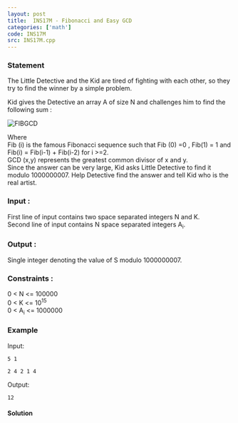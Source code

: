 ```yaml
---
layout: post
title:  INS17M - Fibonacci and Easy GCD
categories: ['math']
code: INS17M
src: INS17M.cpp
---
```


### **Statement**

The Little Detective and the Kid are tired of fighting with each other, so
they try to find the winner by a simple problem.  
  
Kid gives the Detective an array A of size N and challenges him to
find the following sum :

![FIBGCD](http://i65.tinypic.com/2aamuz4.png)

Where  
Fib (i) is the famous Fibonacci sequence such that Fib (0) =0 ,
Fib(1) = 1 and Fib(i) = Fib(i-1) + Fib(i-2) for i >=2.  
GCD (x,y) represents the greatest common divisor of x and y.  
Since the answer can be very large, Kid asks Little Detective to find it
modulo 1000000007. Help Detective find the answer and tell Kid who is the real
artist.

### Input :

First line of input contains two space separated integers N and K.  
Second line of input contains N space separated integers
A<sub>i</sub>.

### Output :

Single integer denoting the value of S modulo 1000000007.

### Constraints :

0 < N <= 100000  
0 < K <= 10<sup>15</sup>  
0 < A<sub>i</sub> <= 1000000

### Example

Input:

    
    
    5 1
    2 4 2 1 4
    

Output:

    
    
    12
    



#### **Solution**



